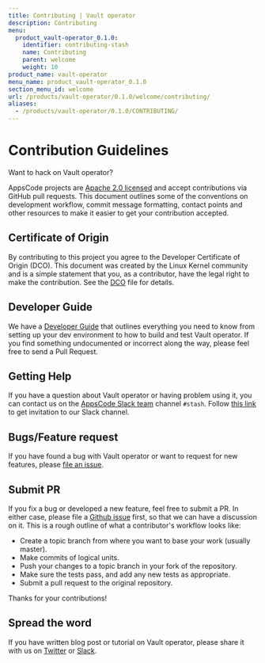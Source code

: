 ```yaml
---
title: Contributing | Vault operator
description: Contributing
menu:
  product_vault-operator_0.1.0:
    identifier: contributing-stash
    name: Contributing
    parent: welcome
    weight: 10
product_name: vault-operator
menu_name: product_vault-operator_0.1.0
section_menu_id: welcome
url: /products/vault-operator/0.1.0/welcome/contributing/
aliases:
  - /products/vault-operator/0.1.0/CONTRIBUTING/
---
```


# Contribution Guidelines
Want to hack on Vault operator?

AppsCode projects are [Apache 2.0 licensed](https://github.com/kubevault/operator/blob/master/LICENSE) and accept contributions via
GitHub pull requests.  This document outlines some of the conventions on
development workflow, commit message formatting, contact points and other
resources to make it easier to get your contribution accepted.

## Certificate of Origin

By contributing to this project you agree to the Developer Certificate of
Origin (DCO). This document was created by the Linux Kernel community and is a
simple statement that you, as a contributor, have the legal right to make the
contribution. See the [DCO](https://github.com/kubevault/operator/blob/master/DCO) file for details.

## Developer Guide

We have a [Developer Guide](/docs/setup/developer-guide/overview.md) that outlines everything you need to know from setting up your
dev environment to how to build and test Vault operator. If you find something undocumented or incorrect along the way,
please feel free to send a Pull Request.

## Getting Help

If you have a question about Vault operator or having problem using it, you can contact us on the [AppsCode Slack team](https://appscode.slack.com/messages/C8NCX6N23/details/) channel `#stash`. Follow [this link](https://slack.appscode.com) to get invitation to our Slack channel.

## Bugs/Feature request

If you have found a bug with Vault operator or want to request for new features, please [file an issue](https://github.com/kubevault/operator/issues/new).

## Submit PR

If you fix a bug or developed a new feature, feel free to submit a PR. In either case, please file a [Github issue](https://github.com/kubevault/operator/issues/new) first, so that we can have a discussion on it. This is a rough outline of what a contributor's workflow looks like:

- Create a topic branch from where you want to base your work (usually master).
- Make commits of logical units.
- Push your changes to a topic branch in your fork of the repository.
- Make sure the tests pass, and add any new tests as appropriate.
- Submit a pull request to the original repository.

Thanks for your contributions!

## Spread the word

If you have written blog post or tutorial on Vault operator, please share it with us on [Twitter](https://twitter.com/AppsCodeHQ) or [Slack](https://slack.appscode.com).
